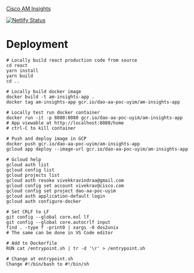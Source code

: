 [Cisco AM Insights](https://cisco-am-insights.netlify.app)

[![Netlify Status](https://api.netlify.com/api/v1/badges/b5b69e7f-1fd3-4f3b-8ddc-417fb806be35/deploy-status)](https://app.netlify.com/sites/cisco-am-insights/deploys)

# Deployment

```
# Locally build react production code from source
cd react
yarn install
yarn build
cd ..
```

```
# Locally build docker image
docker build -t am-insights-app .
docker tag am-insights-app gcr.io/dao-aa-poc-uyim/am-insights-app
```

```
# Locally test run docker container
docker run -it -p 8080:8080 gcr.io/dao-aa-poc-uyim/am-insights-app
# App viewable at http://localhost:8080/home
# ctrl-C to kill container
```

```
# Push and deploy image in GCP
docker push gcr.io/dao-aa-poc-uyim/am-insights-app
gcloud app deploy --image-url gcr.io/dao-aa-poc-uyim/am-insights-app
```

```
# Gcloud help
gcloud auth list
gcloud config list
gcloud projects list
gcloud auth revoke vivekkravindraa@gmail.com
gcloud config set account vivekrav@cisco.com
gcloud config set project dao-aa-poc-uyim
gcloud auth application-default login
gcloud auth configure-docker
```

```
# Set CRLF to LF
git config --global core.eol lf
git config --global core.autocrlf input
find . -type f -print0 | xargs -0 dos2unix
# The same can be done in VS Code editor
```

```
# Add to Dockerfile
RUN cat /entrypoint.sh | tr -d '\r' > /entrypoint.sh
```

```
# Change at entrypoint.sh
Change #!/bin/bash to #!/bin/sh
```
